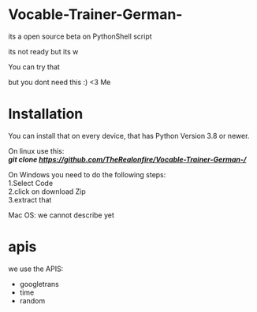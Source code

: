 # Vocable-Trainer-German-
its a open source beta on PythonShell script

its not ready but its w

You can try that 

but you dont need this :)
<3 Me

# Installation

You can install that on every device, that has Python Version 3.8 or newer.

On linux use this: <br>
<i><b> git clone https://github.com/TheRealonfire/Vocable-Trainer-German-/ </b> </i>



On Windows you need to do the following steps:<br>
1.Select Code<br>
2.click on download Zip <br>
3.extract that<br>

Mac OS:
we cannot describe yet

# apis
we use the APIS:
- googletrans
- time
- random
